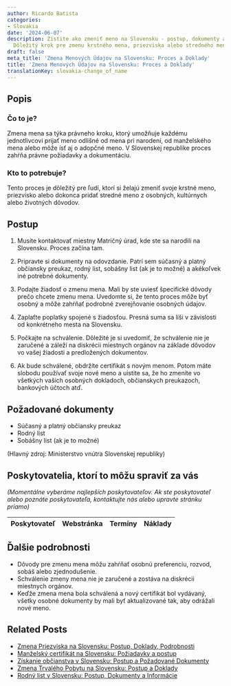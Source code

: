 ```yaml
---
author: Ricardo Batista
categories:
- Slovakia
date: '2024-06-07'
description: Zistite ako zmeniť meno na Slovensku - postup, dokumenty a čo očakávať.
  Dôležitý krok pre zmenu krstného mena, priezviska alebo stredného mena.
draft: false
meta_title: 'Zmena Menových Údajov na Slovensku: Proces a Doklady'
title: 'Zmena Menových Údajov na Slovensku: Proces a Doklady'
translationKey: slovakia-change_of_name
---
```



## Popis
### Čo to je?
Zmena mena sa týka právneho kroku, ktorý umožňuje každému jednotlivcovi prijať meno odlišné od mena pri narodení, od manželského mena alebo môže ísť aj o adopčné meno. V Slovenskej republike proces zahŕňa právne požiadavky a dokumentáciu.

### Kto to potrebuje?
Tento proces je dôležitý pre ľudí, ktorí si želajú zmeniť svoje krstné meno, priezvisko alebo dokonca pridať stredné meno z osobných, kultúrnych alebo životných dôvodov.

## Postup

1. Musíte kontaktovať miestny Matričný úrad, kde ste sa narodili na Slovensku. Proces začína tam.

2. Pripravte si dokumenty na odovzdanie. Patrí sem súčasný a platný občiansky preukaz, rodný list, sobášny list (ak je to možné) a akékoľvek iné potrebné dokumenty.

3. Podajte žiadosť o zmenu mena. Mali by ste uviesť špecifické dôvody prečo chcete zmenu mena. Uvedomte si, že tento proces môže byť osobný a môže zahŕňať podrobné zverejňovanie osobných údajov.

4. Zaplaťte poplatky spojené s žiadosťou. Presná suma sa líši v závislosti od konkrétneho mesta na Slovensku.

5. Počkajte na schválenie. Dôležité je si uvedomiť, že schválenie nie je zaručené a záleží na diskrécii miestnych orgánov na základe dôvodov vo vašej žiadosti a predložených dokumentov.

6. Ak bude schválené, obdržíte certifikát s novým menom. Potom máte slobodu používať svoje nové meno a uistite sa, že ho zmeníte vo všetkých vašich osobných dokladoch, občianskych preukazoch, bankových účtoch atď.

## Požadované dokumenty
- Súčasný a platný občiansky preukaz
- Rodný list
- Sobášny list (ak je to možné)

(Hlavný zdroj: Ministerstvo vnútra Slovenskej republiky)

## Poskytovatelia, ktorí to môžu spraviť za vás

_(Momentálne vyberáme najlepších poskytovateľov. Ak ste poskytovateľ alebo poznáte poskytovateľa, kontaktujte nás alebo upravte stránku priamo)_

| Poskytovateľ    |     Webstránka  |     Termíny      |       Náklady    |
| :-------------: | :-------------: |  :-------------: | :-------------: |

## Ďalšie podrobnosti
- Dôvody pre zmenu mena môžu zahŕňať osobnú preferenciu, rozvod, sobáš alebo zjednodušenie.
- Schválenie zmeny mena nie je zaručené a zostáva na diskrécii miestnych orgánov.
- Keďže zmena mena bola schválená a nový certifikát bol vydávaný, všetky osobné dokumenty by mali byť aktualizované tak, aby odrážali nové meno.


## Related Posts

- [Zmena Priezviska na Slovensku: Postup, Doklady, Podrobnosti](https://tramitit.com/sk/guides/slovakia/zmena_priezviska/)
- [Manželský certifikát na Slovensku: Požiadavky a postup](https://tramitit.com/sk/guides/slovakia/vydanie_sobasneho_listu/)
- [Získanie občianstva v Slovensku: Postup a Požadované Dokumenty](https://tramitit.com/sk/guides/slovakia/nadobudnutie_slovenskeho_obcianstva/)
- [Zmena Trvalého Pobytu na Slovensku: Postup a Doklady](https://tramitit.com/sk/guides/slovakia/zmena_trvaleho_pobytu/)
- [Rodný list v Slovensku: Postup, Dokumenty a Informácie](https://tramitit.com/sk/guides/slovakia/vydanie_rodneho_listu/)